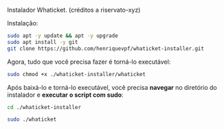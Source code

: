 Instalador Whaticket. (créditos a riservato-xyz)

Instalação:
```bash
sudo apt -y update && apt -y upgrade
sudo apt install -y git
git clone https://github.com/henriquevpf/whaticket-installer.git
```

Agora, tudo que você precisa fazer é torná-lo executável:

```bash
sudo chmod +x ./whaticket-installer/whaticket
```

Após baixá-lo e torná-lo executável, você precisa **navegar** no diretório do instalador e **executar o script com sudo**:

```bash
cd ./whaticket-installer
```

```bash
sudo ./whaticket
```
